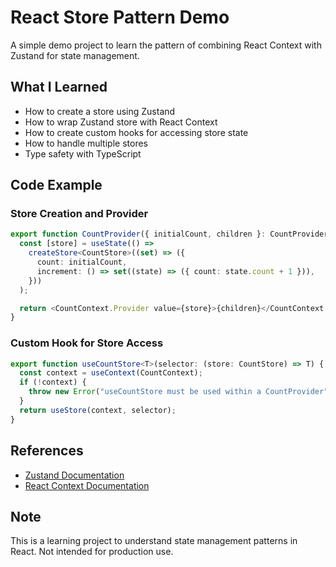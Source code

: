 

# React Store Pattern Demo

A simple demo project to learn the pattern of combining React Context with Zustand for state management.

## What I Learned

- How to create a store using Zustand
- How to wrap Zustand store with React Context
- How to create custom hooks for accessing store state
- How to handle multiple stores
- Type safety with TypeScript

## Code Example

### Store Creation and Provider

```typescript
export function CountProvider({ initialCount, children }: CountProviderProps) {
  const [store] = useState(() =>
    createStore<CountStore>((set) => ({
      count: initialCount,
      increment: () => set((state) => ({ count: state.count + 1 })),
    }))
  );

  return <CountContext.Provider value={store}>{children}</CountContext.Provider>;
}
```

### Custom Hook for Store Access

```typescript
export function useCountStore<T>(selector: (store: CountStore) => T) {
  const context = useContext(CountContext);
  if (!context) {
    throw new Error("useCountStore must be used within a CountProvider");
  }
  return useStore(context, selector);
}
```

## References

- [Zustand Documentation](https://github.com/pmndrs/zustand)
- [React Context Documentation](https://react.dev/reference/react/useContext)

## Note

This is a learning project to understand state management patterns in React. Not intended for production use.

